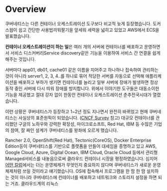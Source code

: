 # Overview

쿠버네티스는 다른 컨테이너 오케스트레이션 도구보다 비교적 늦게 등장했습니다. 도커 스웜이 쉽고 간단한 사용법끼워팔기을 앞세워 세력을 넓히고 있었고 AWS에서 ECS을 발표했습니다.

**컨테이너 오케스트레이션이 하는 일**은 여러 개의 서버에 컨테이너를 배포하고 운영하면서 서비스 디스커버리Service discovery같은 기능을 이용하여 서비스 간 연결을 쉽게 해주는 것입니다. 

서버마다 app01, db01, cache01 같은 이름을 지어주고 하나하나 접속하여 관리하는 것이 아니라 server1, 2, 3, 4..를 하나로 묶어 적당한 서버를 자동으로 선택해 애플리케이션을 배포하고 부하가 생기면 컨테이너를 늘리고 일부 서버에 장애가 발생하면 정상 동작 중인 서버에 다시 띄워 장애를 방지합니다. 위에서 이야기한 도구들은 대동소이한 기능을 제공했고 절대 강자 없이 한동안 컨테이너 오케스트레이션 춘추전국시대가 열렸습니다.

이런 상황은 쿠버네티스가 등장하고 1~2년 정도 지나면서 완전히 바뀌었고 현재 쿠버네티스는 사실상의 표준원픽이 되었습니다. ([CNCF Survey](https://www.cncf.io/blog/2018/08/29/cncf-survey-use-of-cloud-native-technologies-in-production-has-grown-over-200-percent/)  참고) 대규모 컨테이너를 관리했던 구글의 노하우와 강력한 확장성, 마이크로소프트, Red Hat, IBM 등 수많은 기업의 참여, 잘 짜인 설계가 쿠버네티스를 왕좌에 오르게 했습니다.

Rancher 2.0, OpenShift(Red Hat), Tectonic(CoreOS), Docker Enterprise Edition등이 쿠버네티스를 기반으로 플랫폼을 만들어 대세임을 증명하고 있고 AWS, Google Cloud, Azure, Digital Ocean, IBM Cloud, Oracle Cloud 등에서 관리형Managed서비스를 내놓음으로써 클라우드 컨테이너 시장을 평정하였습니다. 심지어  [어떤 칼럼](http://www.ciokorea.com/column/40283)에서는 더는 운영체제가 무엇인지 중요하지 않다며 쿠버네티스가 새로운 운영체제처럼 쓰일 것이라고 얘기했습니다. OS에 접속해서 프로그램을 한 땀 한 땀 설치하는 것이 아니라 쿠버네티스에 컨테이너를 배포하고 네트워크와 스토리지 설정을 하면 되는 거죠.  클라우드계의 리눅스


<!--stackedit_data:
eyJoaXN0b3J5IjpbNDM3NDc1NDg2XX0=
-->